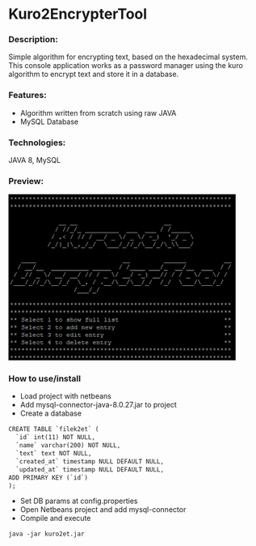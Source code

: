 # Kuro2EncrypterTool
### Description: 
Simple algorithm for encrypting text, based on the hexadecimal system. This console application works as a password manager using the kuro algorithm to encrypt text and store it in a database.

### Features:
* Algorithm written from scratch using raw JAVA
* MySQL Database

### Technologies:
JAVA 8, MySQL

### Preview:
<p> <img src="https://github.com/kuronneko/kuro2et/blob/master/kuro2et.png" width="450"> </p>

### How to use/install
* Load project with netbeans
* Add mysql-connector-java-8.0.27.jar to project
* Create a database
```
CREATE TABLE `filek2et` (
  `id` int(11) NOT NULL,
  `name` varchar(200) NOT NULL,
  `text` text NOT NULL,
  `created_at` timestamp NULL DEFAULT NULL,
  `updated_at` timestamp NULL DEFAULT NULL,
ADD PRIMARY KEY (`id`)
);
```
* Set DB params at config.properties
* Open Netbeans project and add mysql-connector
* Compile and execute
```
java -jar kuro2et.jar
```
 

